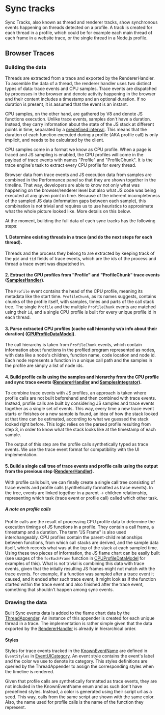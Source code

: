 # Sync tracks

Sync Tracks, also known as thread and renderer tracks, show synchronous events happening on threads detected on a profile. A track is created for each thread in a profile, which could be for example each main thread of each frame in a website trace, or the single thread in a Node.js profile.

## Browser Traces

### Building the data
Threads are extracted from a trace and exported by the RendererHandler. To assemble the data of a thread, the renderer handler uses two distinct types of data: trace events and CPU samples. Trace events are dispatched by processes in the browser and denote activity happening in the browser and their content includes a timestamp and an optional duration. If no duration is present, it is assumed that the event is an instant.

CPU samples, on the other hand, are gathered by V8 and denote JS functions execution. Unlike trace events, samples don't have a duration. Instead, they carry information about the state of the JS stack at different points in time, separated by a [predefined interval](https://source.chromium.org/chromium/chromium/src/+/1fab167b80daecb09e388ac021861eecd60340f8:v8/src/profiler/tracing-cpu-profiler.cc;l=90;bpv=1;bpt=0). This means that the duration of each function executed during a profile (AKA profile call) is only implicit, and needs to be calculated by the client.

CPU samples come in a format we know as CPU profile. When a page is traced and JS sampling is enabled, the CPU profiles will come in the payload of trace events with names "Profile" and "ProfileChunk". It is the trace engine's task to extract every CPU profile for every thread.

Browser data from trace events and JS execution data from samples are combined in the Performance panel so that they are shown together in the timeline. That way, developers are able to know not only what was happening on the browser/renderer level but also what JS code was being executed at any given point in time. Because of the inherent incompleteness of the sampled JS data (information gaps between each sample), this combination is not trivial and requires us to use heuristics to approximate what the whole picture looked like. More details on this below.

At the moment, building the full data of each sync tracks has the following steps:

#### 1.  Determine existing threads in a trace (and do the next steps for each thread).

Threads and the process they belong to are extracted by keeping track of the `pid` and `tid` fields of trace events, which are the ids of the process and thread a trace event was dispatched in.

#### 2. Extract the CPU profiles from "Profile" and "ProfileChunk" trace events ([SamplesHandler]).
The `Profile` event contains the head of the CPU  profile, meaning its metadata like the start time. `ProfileChunk`, as its names suggests, contains chunks of the profile itself, with samples, times and parts of the call stack tree. The single `Profile` and the multiple `ProfileChunk`  events are matched using their `id`, and a single CPU profile is built for every unique profile id in each thread.

#### 3. Parse extracted CPU profiles (cache call hierarchy w/o info about their duration) ([CPUProfileDataModel]).
The call hierarchy is taken from `ProfileChunk` events, which contain information about functions in the profiled program represented as nodes, with data like a node's children, function name, code location and node id. Each node represents a function in a unique call path and the samples in the profile are simply a list of node ids.

#### 4. Build profile calls using the samples and hierarchy from the CPU profile and sync trace events ([RendererHandler] and [SamplesIntegrator]).
To combine trace events with JS profiles, an approach is taken where profile calls are not built beforehand and then combined with trace events. Instead, profile calls are built by considering JS samples and trace events together as a single set of events. This way, every time a new trace event starts or finishes or a new sample is found, an idea of how the stack looked at that time can be estimated, according to what we guessed the stack looked right before. This logic relies on the parsed profile resulting from step 3, in order to know what the stack looks like at the timestamp of each sample.

The output of this step are the profile calls synthetically typed as trace events. We use the trace event format for compatibility with the UI implementation.

#### 5. Build a single call tree of trace events and profile calls using the output from the previous step ([RendererHandler]).
With profile calls built, we can finally create a single call tree consisting of trace events and profile calls (synthetically formatted as trace events). In the tree, events are linked together in a parent -> children relationship, representing which task (trace event or profile call) called which other task.


##### A note on profile calls
Profile calls are the result of processing CPU profile data to determine the execution timings of JS functions in a profile. They contain a call frame, a timestamp and a duration. The term "JS Frame" is also used interchangeably. CPU profiles contain the parent-child relationships between functions, from which call stacks are derived, and the sample data itself, which records what was at the top of the stack at each sampled time. Using these two pieces of information, the JS flame chart can be easily built (see usages of the `forEachFrame` function in [CPUProfileDataModel] for examples of this). What is not trivial is combining this data with trace events, given that the intially resulting JS frames might not match with the trace events. For example, if a function was sampled after a trace event it caused, and it ended after such trace event, it might look as if the function started within the trace event and also finished after the trace event, something that shouldn't happen among sync events.

### Drawing the data
Built Sync events data is added to the flame chart data by the [ThreadAppender]. An instance of this appender is created for each unique thread in a trace. The implementation is rather simple given that the data exported by the [RendererHandler] is already in hierarchical order.

#### Styles
Styles for trace events tracked in the [KnownEventName](../../models/trace/types/TraceEvents.ts)  are defined in `EventStyles` in [EventUICategory]. An event style contains the event's label and the color we use to denote its category. This styles definitions are queried by the ThreadAppender to assign the corresponding styles when the timeline is rendered.

Given that profile calls are synthetically formatted as trace events, they are not included in the KnownEventName enum and as such don't have predefined styles. Instead, a color is generated using their script url as a seed. This way, calls from the same script are shown with the same color. Also, the name used for profile calls is the name of the function they represent.


[MetaHandler]: ../../models/trace/handlers/MetaHandler.ts
[SamplesHandler]: ../../models/trace/handlers/SamplesHandler.ts
[RendererHandler]: ../../models/trace/handlers/RendererHandler.ts
[CPUProfileDataModel]: ../../models/cpu_profile/CPUProfileDataModel.ts
[SamplesIntegrator]: ../../models/trace/helpers/SamplesIntegrator.ts
[ThreadAppender]: ./ThreadAppender.ts
[EventUICategory]: ./EventUICategory.ts